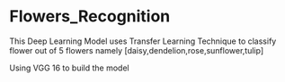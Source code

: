 # Flowers_Recognition
This Deep Learning Model uses Transfer Learning Technique to classify flower out of 5 flowers
namely [daisy,dendelion,rose,sunflower,tulip]

Using VGG 16 to build the model

